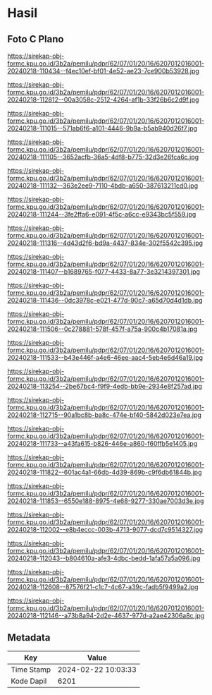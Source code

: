 # Hasil

## Foto C Plano

https://sirekap-obj-formc.kpu.go.id/3b2a/pemilu/pdpr/62/07/01/20/16/6207012016001-20240218-110434--f4ec10ef-bf01-4e52-ae23-7ce900b53928.jpg

https://sirekap-obj-formc.kpu.go.id/3b2a/pemilu/pdpr/62/07/01/20/16/6207012016001-20240218-112812--00a3058c-2512-4264-af1b-33f26b6c2d9f.jpg

https://sirekap-obj-formc.kpu.go.id/3b2a/pemilu/pdpr/62/07/01/20/16/6207012016001-20240218-111015--571ab6f6-a101-4446-9b9a-b5ab940d26f7.jpg

https://sirekap-obj-formc.kpu.go.id/3b2a/pemilu/pdpr/62/07/01/20/16/6207012016001-20240218-111105--3652acfb-36a5-4df8-b775-32d3e26fca6c.jpg

https://sirekap-obj-formc.kpu.go.id/3b2a/pemilu/pdpr/62/07/01/20/16/6207012016001-20240218-111132--363e2ee9-7110-4bdb-a650-387613211cd0.jpg

https://sirekap-obj-formc.kpu.go.id/3b2a/pemilu/pdpr/62/07/01/20/16/6207012016001-20240218-111244--3fe2ffa6-e091-4f5c-a6cc-e9343bc5f559.jpg

https://sirekap-obj-formc.kpu.go.id/3b2a/pemilu/pdpr/62/07/01/20/16/6207012016001-20240218-111316--4d43d2f6-bd9a-4437-834e-302f5542c395.jpg

https://sirekap-obj-formc.kpu.go.id/3b2a/pemilu/pdpr/62/07/01/20/16/6207012016001-20240218-111407--b1689765-f077-4433-8a77-3e3214397301.jpg

https://sirekap-obj-formc.kpu.go.id/3b2a/pemilu/pdpr/62/07/01/20/16/6207012016001-20240218-111436--0dc3978c-e021-477d-90c7-a65d70d4d1db.jpg

https://sirekap-obj-formc.kpu.go.id/3b2a/pemilu/pdpr/62/07/01/20/16/6207012016001-20240218-111506--0c278881-578f-457f-a75a-900c4b17081a.jpg

https://sirekap-obj-formc.kpu.go.id/3b2a/pemilu/pdpr/62/07/01/20/16/6207012016001-20240218-111533--b43e446f-a4e6-46ee-aac4-5eb4e6d46a19.jpg

https://sirekap-obj-formc.kpu.go.id/3b2a/pemilu/pdpr/62/07/01/20/16/6207012016001-20240218-113254--2be67bc4-f9f9-4edb-bb9e-2934e8f257ad.jpg

https://sirekap-obj-formc.kpu.go.id/3b2a/pemilu/pdpr/62/07/01/20/16/6207012016001-20240218-112715--90a1bc8b-ba8c-474e-bf40-5842d023e7ea.jpg

https://sirekap-obj-formc.kpu.go.id/3b2a/pemilu/pdpr/62/07/01/20/16/6207012016001-20240218-111733--a43fa615-b826-446e-a860-f60ffb5e1405.jpg

https://sirekap-obj-formc.kpu.go.id/3b2a/pemilu/pdpr/62/07/01/20/16/6207012016001-20240218-111822--601ac4a1-66db-4d39-869b-c9f6db61844b.jpg

https://sirekap-obj-formc.kpu.go.id/3b2a/pemilu/pdpr/62/07/01/20/16/6207012016001-20240218-111853--6550e188-8975-4e68-9277-330ae7003d3e.jpg

https://sirekap-obj-formc.kpu.go.id/3b2a/pemilu/pdpr/62/07/01/20/16/6207012016001-20240218-112002--e8b4eccc-003b-4713-9077-dcd7c9514327.jpg

https://sirekap-obj-formc.kpu.go.id/3b2a/pemilu/pdpr/62/07/01/20/16/6207012016001-20240218-112043--b804610a-afe3-4dbc-bedd-1afa57a5a096.jpg

https://sirekap-obj-formc.kpu.go.id/3b2a/pemilu/pdpr/62/07/01/20/16/6207012016001-20240218-112608--87576f21-c1c7-4c67-a39c-fadb5f9499a2.jpg

https://sirekap-obj-formc.kpu.go.id/3b2a/pemilu/pdpr/62/07/01/20/16/6207012016001-20240218-112146--a73b8a94-2d2e-4637-977d-a2ae42306a8c.jpg


## Metadata

| Key        | Value               |
| ---------- | ------------------- |
| Time Stamp | 2024-02-22 10:03:33 |
| Kode Dapil | 6201                |



